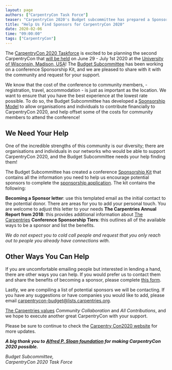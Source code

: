 ```yaml
---
layout: page
authors: ["CarpentryCon Task Force"]
teaser: "CarpentryCon 2020's Budget subcommittee has prepared a Sponsorship Kit to guide you in reaching out to potential sponsors"
title: "Help Us Find Sponsors for CarpentryCon 2020"
date: 2020-02-06
time: "09:00:00"
tags: ["CarpentryCon"]
---
```


The [CarpentryCon 2020 Taskforce](https://2020.carpentrycon.org/task-force/) is excited to be planning the second CarpentryCon that [will be held](https://carpentries.org/blog/2019/07/carpentrycon2020-theme-venue/) on June 29 - July 1st 2020 at the [University of Wisconsin, Madison, USA](https://www.wisc.edu/)! The [Budget Subcommittee](https://2020.carpentrycon.org/task-force/) has been working on a conference Sponsorship Kit, and we are pleased to share with it with the community and request for your support.

We know that the cost of the conference to community members, - registration, travel, accommodation - is just as important as the location. We want to ensure that you have the best experience at the lowest rate possible. To do so, the Budget Subcommittee has developed a [Sponsorship Model](https://2020.carpentrycon.org/sponsorship/) to allow  organisations and individuals to contribute financially to CarpentryCon 2020, and help offset some of the costs for community members to attend the conference!

## We Need Your Help

One of the incredible strengths of this community is our diversity; there are organisations and individuals in our networks who would be able to support CarpentryCon 2020, and the Budget Subcommittee needs your help finding them!

The Budget Subcommittee has created a conference [Sponsorship Kit](https://drive.google.com/drive/folders/1u-CXe50hYcDPCd90Ubr8d7S3sQYoDK5Y) that contains all the information you need to help us encourage potential sponsors to complete the  [sponsorship application](https://carpentries.typeform.com/to/hqoY3I). The kit contains the following:

**Becoming a Sponsor letter**: use this templated email as the initial contact to the potential donor. There are areas for you to add your personal touch. You are welcome to adjust this letter to your needs
**The Carpentries Annual Report from 2018**: this provides additional information about [The Carpentries](carpentries.org/)
**Conference Sponsorship Tiers**: this outlines all of the available ways to be a sponsor and list the benefits. 

*We do not expect you to cold call people and request that you only reach out to people you already have connections with.* 

## Other Ways You Can Help
 
If you are uncomfortable emailing people but interested in lending a hand, there are other ways you can help. If you would prefer us to contact them and share the benefits of becoming a sponsor, please complete [this form](https://docs.google.com/forms/d/1ftw8g-f2A8Oaxpeaz_0uOisP8Mn0lDpMpvI1TKTDOLw/edit). 

Lastly, we are compiling a list of potential sponsors we will be contacting. If you have any suggestions or have companies you would like to add, please email <carpentrycon-budget@lists.carpentries.org>. 

 [The Carpentries values](https://carpentries.org/values/) *Community Collaboration* and *All Contributions*, and we hope to execute another great CarpentryCon with your support. 

Please be sure to continue to check the [Carpentry Con2020 website](https://2020.carpentrycon.org/) for more updates. 

_**A big thank you to [Alfred P. Sloan foundation](https://sloan.org/) for making CarpentryCon 2020 possible.**_

_Budget Subcommittee,<br/> CarpentryCon 2020 Task Force_ 
